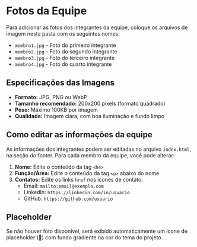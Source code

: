 # Fotos da Equipe

Para adicionar as fotos dos integrantes da equipe, coloque os arquivos de imagem nesta pasta com os seguintes nomes:

- `membro1.jpg` - Foto do primeiro integrante
- `membro2.jpg` - Foto do segundo integrante  
- `membro3.jpg` - Foto do terceiro integrante
- `membro4.jpg` - Foto do quarto integrante

## Especificações das Imagens

- **Formato:** JPG, PNG ou WebP
- **Tamanho recomendado:** 200x200 pixels (formato quadrado)
- **Peso:** Máximo 100KB por imagem
- **Qualidade:** Imagem clara, com boa iluminação e fundo limpo

## Como editar as informações da equipe

As informações dos integrantes podem ser editadas no arquivo `index.html`, na seção do footer. Para cada membro da equipe, você pode alterar:

1. **Nome:** Edite o conteúdo da tag `<h4>`
2. **Função/Área:** Edite o conteúdo da tag `<p>` abaixo do nome
3. **Contatos:** Edite os links `href` nos ícones de contato:
   - Email: `mailto:email@exemplo.com`
   - LinkedIn: `https://linkedin.com/in/usuario`
   - GitHub: `https://github.com/usuario`

## Placeholder

Se não houver foto disponível, será exibido automaticamente um ícone de placeholder (👤) com fundo gradiente na cor do tema do projeto.